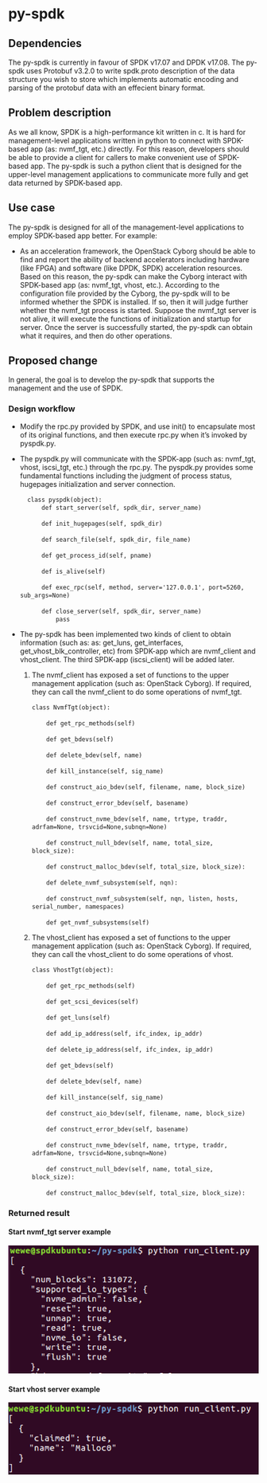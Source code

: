 # py-spdk

## Dependencies

   The py-spdk is currently in favour of SPDK v17.07 and DPDK v17.08.
   The py-spdk uses Protobuf v3.2.0 to write spdk.proto description of the data structure you wish to store which implements automatic encoding and parsing of the protobuf data with an effecient binary format.

## Problem description

As we all know, SPDK is a high-performance kit written in c. It is hard for management-level applications written in python to connect with SPDK-based app (as: nvmf_tgt, etc.) directly. For this reason, developers should be able to provide a client for callers to make convenient use of SPDK-based app. The py-spdk is such a python client that is designed for the upper-level management applications to communicate more fully and get data returned by SPDK-based app. 

## Use case

The py-spdk is designed for all of the management-level applications to employ SPDK-based app better. For example:

* As an acceleration framework, the OpenStack Cyborg should be able to find and report the ability of backend accelerators including hardware  (like FPGA) and software (like DPDK, SPDK) acceleration resources. Based on this reason, the py-spdk can make the Cyborg interact with SPDK-based app (as: nvmf_tgt, vhost, etc.). According to the configuration file provided by the Cyborg, the py-spdk will to be informed whether the SPDK is installed. If so, then it will judge further whether the nvmf_tgt process is started. Suppose the nvmf_tgt server is not alive, it will execute the functions of initialization and startup for server. Once the server is successfully started, the py-spdk can obtain what it requires, and then do other operations. 

## Proposed change

In general, the goal is to develop the py-spdk that supports the management and the use of SPDK.

### Design workflow

* Modify the rpc.py provided by SPDK, and use init() to encapsulate most of its original functions, and then execute rpc.py when it’s invoked by pyspdk.py.
* The pyspdk.py will communicate with the SPDK-app (such as: nvmf_tgt, vhost, iscsi_tgt, etc.) through the rpc.py. The pyspdk.py provides some fundamental functions including the judgment of process status, hugepages initialization and server connection.  

		class pyspdk(object):
            def start_server(self, spdk_dir, server_name)
        
            def init_hugepages(self, spdk_dir)
        
            def search_file(self, spdk_dir, file_name)
        
            def get_process_id(self, pname)
        
            def is_alive(self)
        
            def exec_rpc(self, method, server='127.0.0.1', port=5260, sub_args=None)
        
            def close_server(self, spdk_dir, server_name)
                pass

* The py-spdk has been implemented two kinds of client to obtain information (such as: as: get_luns, get_interfaces, get_vhost_blk_controller, etc) from SPDK-app which are nvmf_client and vhost_client. The third SPDK-app (iscsi_client) will be added later.

  1. The nvmf_client has exposed a set of functions to the upper management application (such as: OpenStack Cyborg). If required, they can call the nvmf_client to do some operations of nvmf_tgt.

         class NvmfTgt(object):

             def get_rpc_methods(self)
        
             def get_bdevs(self)
       
             def delete_bdev(self, name)

             def kill_instance(self, sig_name)

             def construct_aio_bdev(self, filename, name, block_size)
       
             def construct_error_bdev(self, basename)
        
             def construct_nvme_bdev(self, name, trtype, traddr, adrfam=None, trsvcid=None,subnqn=None)
        
             def construct_null_bdev(self, name, total_size, block_size):
        
             def construct_malloc_bdev(self, total_size, block_size):

             def delete_nvmf_subsystem(self, nqn):
        
             def construct_nvmf_subsystem(self, nqn, listen, hosts, serial_number, namespaces)

             def get_nvmf_subsystems(self)

  2. The vhost_client has exposed a set of functions to the upper management application (such as: OpenStack Cyborg). If required, they can call the vhost_client to do some operations of vhost.

         class VhostTgt(object):
	 
             def get_rpc_methods(self)
	     
	         def get_scsi_devices(self)
	     
	         def get_luns(self)
	     
	         def add_ip_address(self, ifc_index, ip_addr)
	     
	         def delete_ip_address(self, ifc_index, ip_addr)
	     
	         def get_bdevs(self)
	     
             def delete_bdev(self, name)
	     
             def kill_instance(self, sig_name)
	     
             def construct_aio_bdev(self, filename, name, block_size)
	     
             def construct_error_bdev(self, basename)
	     
             def construct_nvme_bdev(self, name, trtype, traddr, adrfam=None, trsvcid=None,subnqn=None)
	     
             def construct_null_bdev(self, name, total_size, block_size):
	     
             def construct_malloc_bdev(self, total_size, block_size):

### Returned result
#### Start nvmf_tgt server example

![py-spdk](https://github.com/hellowaywewe/py-spdk/blob/master/get_bdevs.png)

#### Start vhost server example

![py-spdk](https://github.com/hellowaywewe/py-spdk/blob/master/get_luns.png)


